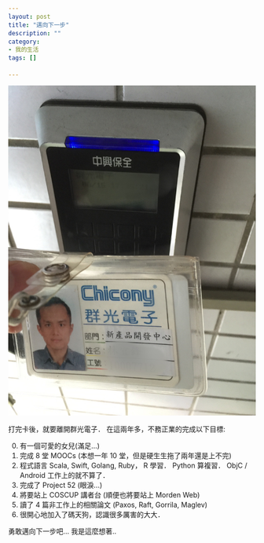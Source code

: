 ```yaml
---
layout: post
title: "邁向下一步"
description: ""
category:
- 我的生活
tags: []

---
```


![](../images/2016/leave.jpg)


打完卡後，就要離開群光電子．
在這兩年多，不務正業的完成以下目標:

0. 有一個可愛的女兒(滿足...)
1. 完成 8 堂 MOOCs (本想一年 10 堂，但是硬生生拖了兩年還是上不完)
2. 程式語言 Scala, Swift, Golang, Ruby， R 學習． Python 算複習． ObjC / Android 工作上的就不算了．
3. 完成了 Project 52 (眼淚...)
4. 將要站上 COSCUP 講者台 (順便也將要站上 Morden Web)
5. 讀了 4 篇非工作上的相關論文 (Paxos, Raft, Gorrila, Maglev)
6. 很開心地加入了碼天狗，認識很多厲害的大大．


勇敢邁向下一步吧... 我是這麼想著..
